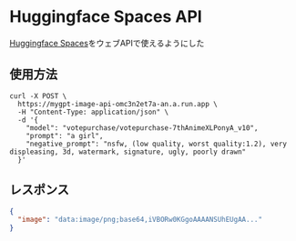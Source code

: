 # Huggingface Spaces API

[Huggingface Spaces](https://huggingface.co/votepurchase)をウェブAPIで使えるようにした

## 使用方法

```
curl -X POST \
  https://mygpt-image-api-omc3n2et7a-an.a.run.app \
  -H "Content-Type: application/json" \
  -d '{
    "model": "votepurchase/votepurchase-7thAnimeXLPonyA_v10",
    "prompt": "a girl",
    "negative_prompt": "nsfw, (low quality, worst quality:1.2), very displeasing, 3d, watermark, signature, ugly, poorly drawn"
  }'
```

## レスポンス

```json
{
  "image": "data:image/png;base64,iVBORw0KGgoAAAANSUhEUgAA..."
}
```